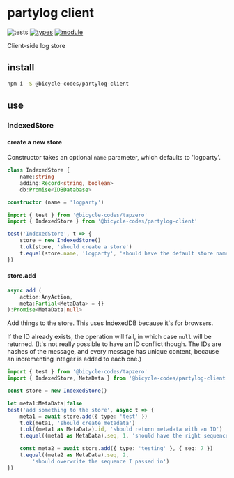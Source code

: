 # partylog client
![tests](https://github.com/bicycle-codes/partylog-client/actions/workflows/nodejs.yml/badge.svg)
[![types](https://img.shields.io/npm/types/@bicycle-codes/party-log-client?style=flat-square)](README.md)
[![module](https://img.shields.io/badge/module-ESM%2FCJS-blue?style=flat-square)](README.md)

Client-side log store

## install

```sh
npm i -S @bicycle-codes/partylog-client
```

## use

### IndexedStore

#### create a new store
Constructor takes an optional `name` parameter, which defaults to 'logparty'.

```ts
class IndexedStore {
    name:string
    adding:Record<string, boolean>
    db:Promise<IDBDatabase>

constructor (name = 'logparty')
```

```ts
import { test } from '@bicycle-codes/tapzero'
import { IndexedStore } from '@bicycle-codes/partylog-client'

test('IndexedStore', t => {
    store = new IndexedStore()
    t.ok(store, 'should create a store')
    t.equal(store.name, 'logparty', 'should have the default store name')
})
```

#### store.add
```ts
async add (
    action:AnyAction,
    meta:Partial<MetaData> = {}
):Promise<MetaData|null>
```

Add things to the store. This uses IndexedDB because it's for browsers.

If the ID already exists, the operation will fail, in which case `null` will
be returned. (It's not really possible to have an ID conflict though. The IDs
are hashes of the message, and every message has unique content, because an
incrementing integer is added to each one.)

```ts
import { test } from '@bicycle-codes/tapzero'
import { IndexedStore, MetaData } from '@bicycle-codes/partylog-client'

const store = new IndexedStore()

let meta1:MetaData|false
test('add something to the store', async t => {
    meta1 = await store.add({ type: 'test' })
    t.ok(meta1, 'should create metadata')
    t.ok((meta1 as MetaData).id, 'should return metadata with an ID')
    t.equal((meta1 as MetaData).seq, 1, 'should have the right sequence number')

    const meta2 = await store.add({ type: 'testing' }, { seq: 7 })
    t.equal((meta2 as MetaData).seq, 2,
        'should overwrite the sequence I passed in')
})
```
